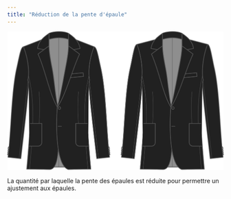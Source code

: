 ```yaml
---
title: "Réduction de la pente d'épaule"
---
```


![Réduction de la pente d'épaule](shoulderslopereduction.svg)

La quantité par laquelle la pente des épaules est réduite pour permettre un ajustement aux épaules.





